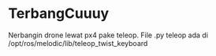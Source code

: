 # TerbangCuuuy
Nerbangin drone lewat px4 pake teleop.
File .py teleop ada di /opt/ros/melodic/lib/teleop_twist_keyboard
